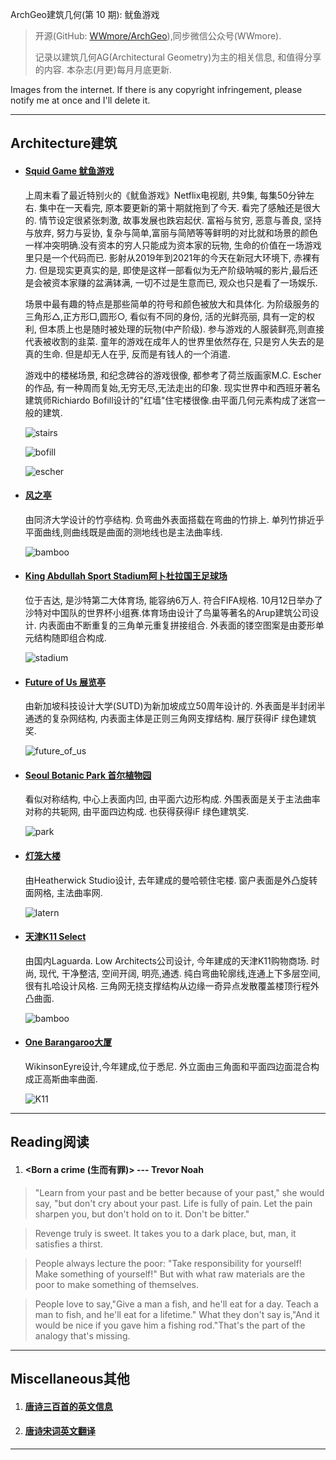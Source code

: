ArchGeo建筑几何(第 10 期): 鱿鱼游戏

> 开源(GitHub: [WWmore/ArchGeo](https://github.com/wwmore/ArchGeo)),同步微信公众号(WWmore).
>
> 记录以建筑几何AG(Architectural Geometry)为主的相关信息, 和值得分享的内容.
> 本杂志(月更)每月月底更新.

Images from the internet. If there is any copyright infringement, please notify me at once and I'll delete it.

------



## Architecture建筑

- #### [Squid Game 鱿鱼游戏](https://www.archdaily.cn/cn/970339/you-yu-you-xi-ji-jian-mei-xue-yu-ya-po-xing-kong-jian)

  上周末看了最近特别火的《鱿鱼游戏》Netflix电视剧, 共9集, 每集50分钟左右. 集中在一天看完, 原本要更新的第十期就拖到了今天. 看完了感触还是很大的. 情节设定很紧张刺激, 故事发展也跌宕起伏. 富裕与贫穷, 恶意与善良, 坚持与放弃, 努力与妥协, 复杂与简单,富丽与简陋等等鲜明的对比就和场景的颜色一样冲突明确.没有资本的穷人只能成为资本家的玩物, 生命的价值在一场游戏里只是一个代码而已. 影射从2019年到2021年的今天在新冠大环境下, 赤裸有力. 但是现实更真实的是, 即使是这样一部看似为无产阶级呐喊的影片,最后还是会被资本家赚的盆满钵满, 一切不过是生意而已, 观众也只是看了一场娱乐.

  场景中最有趣的特点是那些简单的符号和颜色被放大和具体化. 为阶级服务的三角形△,正方形□,圆形○, 看似有不同的身份, 活的光鲜亮丽, 具有一定的权利, 但本质上也是随时被处理的玩物(中产阶级). 参与游戏的人服装鲜亮,则直接代表被收割的韭菜. 童年的游戏在成年人的世界里依然存在, 只是穷人失去的是真的生命. 但是却无人在乎, 反而是有钱人的一个消遣. 

  游戏中的楼梯场景, 和纪念碑谷的游戏很像, 都参考了荷兰版画家M.C. Escher的作品, 有一种周而复始,无穷无尽,无法走出的印象. 现实世界中和西班牙著名建筑师Richiardo Bofill设计的"红墙"住宅楼很像.由平面几何元素构成了迷宫一般的建筑.

  ![stairs](/asset/2021-10/stairs.png)

  ![bofill](/asset/2021-10/bofill.png)

  ![escher](/asset/2021-10/escher.png)

  

- #### [风之亭](https://www.archdaily.cn/cn/970427/zhu-jie-gou-feng-zhi-ting-tong-ji-da-xue-jian-zhu-yu-cheng-shi-gui-hua-xue-yuan)

  由同济大学设计的竹亭结构. 负弯曲外表面搭载在弯曲的竹排上. 单列竹排近乎平面曲线,则曲线既是曲面的测地线也是主法曲率线.

  ![bamboo](/asset/2021-10/bamboo.png)

  

- #### [King Abdullah Sport Stadium阿卜杜拉国王足球场](http://www.kasc.com/en)

  位于吉达, 是沙特第二大体育场, 能容纳6万人. 符合FIFA规格. 10月12日举办了沙特对中国队的世界杯小组赛.体育场由设计了鸟巢等著名的Arup建筑公司设计. 内表面由不断重复的三角单元重复拼接组合. 外表面的镂空图案是由菱形单元结构随即组合构成.

  ![stadium](/asset/2021-10/stadium.png)

  

- #### [Future of Us 展览亭](https://archello.com/project/future-of-us-exhibition-pavilion)

  由新加坡科技设计大学(SUTD)为新加坡成立50周年设计的. 外表面是半封闭半通透的复杂网结构, 内表面主体是正则三角网支撑结构. 展厅获得iF 绿色建筑奖. 

  ![future_of_us](/asset/2021-10/future_of_us.png)

  

- #### [Seoul Botanic Park 首尔植物园](https://ifworlddesignguide.com/entry/310644-seoul-botanic-park?utm_medium=website&utm_source=archdaily.com)

  看似对称结构, 中心上表面内凹, 由平面六边形构成. 外围表面是关于主法曲率对称的共轭网, 由平面四边构成. 也获得获得iF 绿色建筑奖. 

  ![park](/asset/2021-10/seoul_botanic_park.png)

  

- #### [灯笼大楼](https://www.archdaily.cn/cn/968686/deng-long-da-lou-heatherwick-studio)

  由Heatherwick Studio设计, 去年建成的曼哈顿住宅楼. 窗户表面是外凸旋转面网格, 主法曲率网.

  ![latern](/asset/2021-10/灯笼大楼.png)

  

- #### [天津K11 Select](https://www.archdaily.cn/cn/969910/tian-jin-k11-select-lla)

  由国内Laguarda. Low Architects公司设计, 今年建成的天津K11购物商场. 时尚, 现代, 干净整洁, 空间开阔, 明亮,通透. 纯白弯曲轮廓线,连通上下多层空间, 很有扎哈设计风格. 三角网无挠支撑结构从边缘一奇异点发散覆盖楼顶行程外凸曲面.

  ![bamboo](/asset/2021-10/bamboo.png)

  

- #### [One Barangaroo大厦](https://www.archdaily.cn/cn/969918/one-barangarooda-sha-wilkinsoneyre)

  WikinsonEyre设计,今年建成,位于悉尼. 外立面由三角面和平面四边面混合构成正高斯曲率曲面.

  ![K11](/asset/2021-10/K11.png)

------



## Reading阅读

1. #### <Born a crime (生而有罪)> --- Trevor Noah

> "Learn from your past and be better because of your past," she would say, "but don't cry about your past. Life is fully of pain. Let the pain sharpen you, but don't hold on to it. Don't be bitter."

> Revenge truly is sweet. It takes you to a dark place, but, man, it satisfies a thirst.

> People always lecture the poor: "Take responsibility for yourself! Make something of yourself!" But with what raw materials are the poor to make something of themselves.

> People love to say,"Give a man a fish, and he'll eat for a day. Teach a man to fish, and he'll eat for a lifetime." What they don't say is,"And it would be nice if you gave him a fishing rod."That's the part of the analogy that's missing.

------



## Miscellaneous其他

1. #### [唐诗三百首的英文信息](https://tingsong-ou.github.io/300-Tang-Poems/)

2. #### [唐诗宋词英文翻译](https://28utscprojects.wordpress.com/)






------




